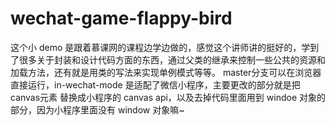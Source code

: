 # wechat-game-flappy-bird
这个小 demo 是跟着慕课网的课程边学边做的，感觉这个讲师讲的挺好的，学到了很多关于封装和设计代码方面的东西，通过父类的继承来控制一些公共的资源和加载方法，还有就是用类的写法来实现单例模式等等。
master分支可以在浏览器直接运行，in-wechat-mode 是适配了微信小程序，主要更改的部分就是把 canvas元素 替换成小程序的 canvas api，以及去掉代码里面用到 windoe 对象的部分，因为小程序里面没有 window 对象嘛~
